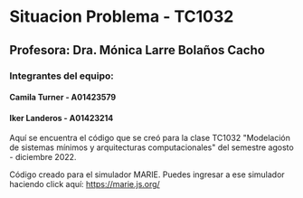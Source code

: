 # Situacion Problema - TC1032
## Profesora: Dra. Mónica Larre Bolaños Cacho


### Integrantes del equipo:

#### Camila Turner - A01423579

#### Iker Landeros - A01423214




Aquí se encuentra el código que se creó para la clase TC1032 "Modelación de sistemas mínimos y arquitecturas computacionales" del semestre agosto - diciembre 2022.

Código creado para el simulador MARIE. Puedes ingresar a ese simulador haciendo click aquí: https://marie.js.org/
